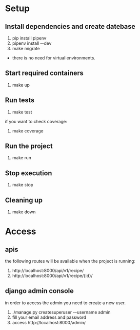 # Setup

## Install dependencies and create datebase

1. pip install pipenv
2. pipenv install --dev
3. make migrate

+ there is no need for virtual environments.

## Start required containers

1. make up

## Run tests

1. make test

if you want to check coverage:

1. make coverage

## Run the project

1. make run

## Stop execution

1. make stop

## Cleaning up

1. make down


# Access


## apis

the following routes will be available when the project is running:

1. http://localhost:8000/api/v1/recipe/
2. http://localhost:8000/api/v1/recipe/{id}/

## django admin console

in order to access the admin you need to create a new user.

1. ./manage.py createsuperuser --username admin
2. fill your email address and password
3. access http://localhost:8000/admin/
